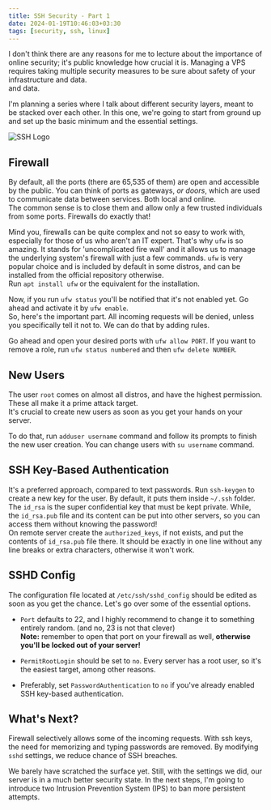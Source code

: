 ```yaml
---
title: SSH Security - Part 1
date: 2024-01-19T10:46:03+03:30
tags: [security, ssh, linux]
---
```


I don't think there are any reasons for me to lecture about the importance of online security; it's public knowledge how
crucial it is. Managing a VPS requires taking multiple security measures to be sure about safety of your infrastructure
and data.  
and data.  

I'm planning a series where I talk about different security layers, meant to be stacked over each other. In this one, 
we're going to start from ground up and set up the basic minimum and the essential settings.

![SSH Logo](/logos/ssh.png "SSH Logo")

## Firewall

By default, all the ports (there are 65,535 of them) are open and accessible by the public. You can think of ports as
gateways, _or doors_, which are used to communicate data between services. Both local and online.  
The common sense is to close them and allow only a few trusted individuals from some ports. Firewalls do exactly
that!

Mind you, firewalls can be quite complex and not so easy to work with, especially for those of us who aren't an IT
expert. That's why `ufw` is so amazing. It stands for 'uncomplicated fire wall' and it allows us to manage the underlying
system's firewall with just a few commands. `ufw` is very popular choice and is included by default in some distros,
and can be installed from the official repository otherwise.  
Run `apt install ufw` or the equivalent for the installation.

Now, if you run `ufw status` you'll be notified that it's not enabled yet. Go ahead and activate it by `ufw enable`.  
So, here's the important part. All incoming requests will be denied, unless you specifically tell it not to. We can
do that by adding rules.  

Go ahead and open your desired ports with `ufw allow PORT`. If you want to remove a role, run `ufw status numbered` and
then `ufw delete NUMBER`.

## New Users

The user `root` comes on almost all distros, and have the highest permission. These all make it a prime attack target.  
It's crucial to create new users as soon as you get your hands on your server.  

To do that, run `adduser username` command and follow its prompts to finish the new user creation. You can change users
with `su username` command.

## SSH Key-Based Authentication

It's a preferred approach, compared to text passwords. Run `ssh-keygen` to create a new key for the user. By default,
it puts them inside `~/.ssh` folder. The `id_rsa` is the super confidential key that must be kept private. While, the
`id_rsa.pub` file and its content can be put into other servers, so you can access them without knowing the password!  
On remote server create the `authorized_keys`, if not exists, and put the contents of `id_rsa.pub` file there. It should
be exactly in one line without any line breaks or extra characters, otherwise it won't work.


## SSHD Config

The configuration file located at `/etc/ssh/sshd_config` should be edited as soon as you get the chance. Let's go over
some of the essential options.  

- `Port` defaults to 22, and I highly recommend to change it to something entirely random. (and no, 23 is not that
clever)  
**Note:** remember to open that port on your firewall as well, **otherwise you'll be locked out of your server!**  

- `PermitRootLogin` should be set to `no`. Every server has a root user, so it's the easiest target, among other reasons.  

- Preferably, set `PasswordAuthentication` to `no` if you've already enabled SSH key-based authentication.  

## What's Next?

Firewall selectively allows some of the incoming requests. With ssh keys, the need for memorizing and typing passwords
are removed. By modifying `sshd` settings, we reduce chance of SSH breaches.

We barely have scratched the surface yet. Still, with the settings we did, our server is in a much better security state. 
In the next steps, I'm going to introduce two Intrusion Prevention System (IPS) to ban more persistent attempts.